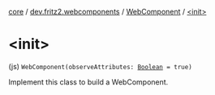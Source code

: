 [core](../../index.md) / [dev.fritz2.webcomponents](../index.md) / [WebComponent](index.md) / [&lt;init&gt;](./-init-.md)

# &lt;init&gt;

(js) `WebComponent(observeAttributes: `[`Boolean`](https://kotlinlang.org/api/latest/jvm/stdlib/kotlin/-boolean/index.html)` = true)`

Implement this class to build a WebComponent.

